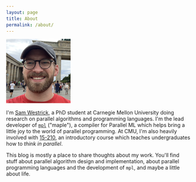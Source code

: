 ```yaml
---
layout: page
title: About
permalink: /about/
---
```


<img class="imagecircle" src="/assets/headshot.png" width="175" height="175" />

I'm [Sam Westrick](http://samwestrick.com), a PhD student at Carnegie Mellon
University doing research on parallel algorithms and programming languages.
I'm the lead developer of [`mpl`](https://github.com/mpllang/mpl) ("maple"),
a compiler for Parallel ML which helps bring a little joy to the world of
parallel programming. At CMU, I'm also heavily involved with
[15-210](http://www.cs.cmu.edu/~15210/),
an introductory course which teaches undergraduates how
to *think in parallel*.

This blog is mostly a place to share thoughts about my work. You'll find
stuff about parallel algorithm design and implementation, about
parallel programming languages and the development of `mpl`, and maybe
a little about life.
